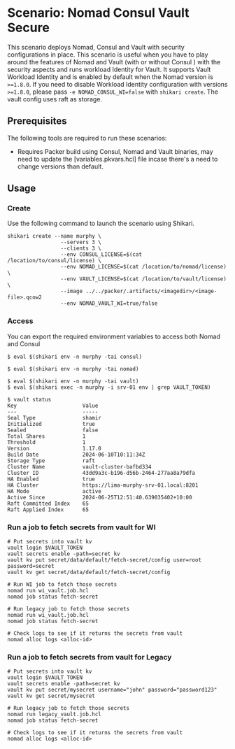 # Scenario: Nomad Consul Vault Secure
This scenario deploys Nomad, Consul and Vault with security configurations in place. This scenario is useful when you have to play around the features of Nomad and Vault (with or without Consul ) with the security aspects and runs workload Identity for Vault.
It supports Vault Workload Identity and is enabled by default when the Nomad version is `>=1.8.0`. If you need to disable Workload Identity configuration with versions `>=1.8.0`, please pass `-e NOMAD_CONSUL_WI=false` with `shikari create`. The vault config uses raft as storage.

## Prerequisites
The following tools are required to run these scenarios:

- Requires Packer build using Consul, Nomad and Vault binaries, may need to update the [variables.pkvars.hcl] file incase there's a need to change versions than default.

## Usage


### Create

Use the following command to launch the scenario using Shikari.

```
shikari create --name murphy \
                 --servers 3 \
                 --clients 3 \
                 --env CONSUL_LICENSE=$(cat /location/to/consul/license) \
                 --env NOMAD_LICENSE=$(cat /location/to/nomad/license) \
                 --env VAULT_LICENSE=$(cat /location/to/vault/license) \
                 --image ../../packer/.artifacts/<imagedir>/<image-file>.qcow2
                 --env NOMAD_VAULT_WI=true/false

```

### Access

You can export the required environment variables to access both Nomad and Consul

```
$ eval $(shikari env -n murphy -tai consul)

$ eval $(shikari env -n murphy -tai nomad)

$ eval $(shikari env -n murphy -tai vault)
$ eval $(shikari exec -n murphy -i srv-01 env | grep VAULT_TOKEN)

$ vault status
Key                     Value
---                     -----
Seal Type               shamir
Initialized             true
Sealed                  false
Total Shares            1
Threshold               1
Version                 1.17.0
Build Date              2024-06-10T10:11:34Z
Storage Type            raft
Cluster Name            vault-cluster-bafbd334
Cluster ID              43dd9a3c-b196-d56b-2464-277aa8a79dfa
HA Enabled              true
HA Cluster              https://lima-murphy-srv-01.local:8201
HA Mode                 active
Active Since            2024-06-25T12:51:40.639035402+10:00
Raft Committed Index    65
Raft Applied Index      65

```

### Run a job to fetch secrets from vault for WI

```
# Put secrets into vault kv
vault login $VAULT_TOKEN
vault secrets enable -path=secret kv
vault kv put secret/data/default/fetch-secret/config user=root password=secret
vault kv get secret/data/default/fetch-secret/config

# Run WI job to fetch those secrets 
nomad run wi_vault.job.hcl
nomad job status fetch-secret

# Run legacy job to fetch those secrets 
nomad run wi_vault.job.hcl
nomad job status fetch-secret

# Check logs to see if it returns the secrets from vault
nomad alloc logs <alloc-id>
```

### Run a job to fetch secrets from vault for Legacy

```
# Put secrets into vault kv
vault login $VAULT_TOKEN
vault secrets enable -path=secret kv
vault kv put secret/mysecret username="john" password="password123"
vault kv get secret/mysecret

# Run legacy job to fetch those secrets 
nomad run legacy_vault.job.hcl
nomad job status fetch-secret

# Check logs to see if it returns the secrets from vault
nomad alloc logs <alloc-id>
```
